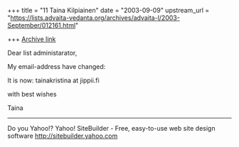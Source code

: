 +++
title = "11 Taina Kilpiainen"
date = "2003-09-09"
upstream_url = "https://lists.advaita-vedanta.org/archives/advaita-l/2003-September/012161.html"

+++
[Archive link](https://lists.advaita-vedanta.org/archives/advaita-l/2003-September/012161.html)


Dear list administarator,

My email-address have changed:

It is now: tainakristina at jippii.fi

with best wishes

Taina

__________________________________
Do you Yahoo!?
Yahoo! SiteBuilder - Free, easy-to-use web site design software
http://sitebuilder.yahoo.com

